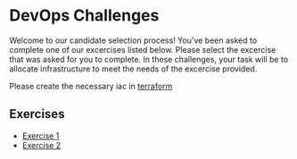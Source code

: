 # DevOps Challenges

Welcome to our candidate selection process! You've been asked to complete one of our excercises listed below. Please select the excercise that was asked for you to complete. In these challenges, your task will be to allocate infrastructure to meet the needs of the excercise provided.

Please create the necessary iac in [terraform](https://www.terraform.io/)

## Exercises

- [Exercise 1](./exercise-1.md)
- [Exercise 2](./exercise-2.md)